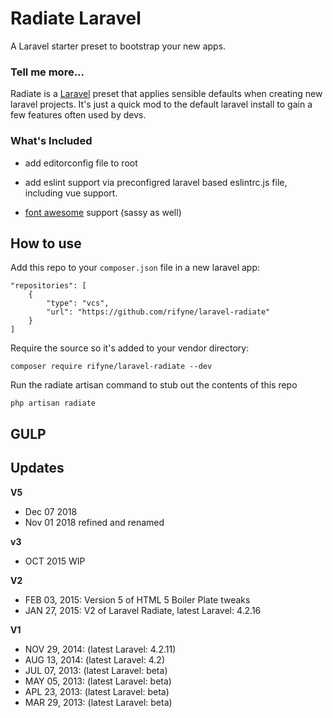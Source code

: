 Radiate Laravel
=======
A Laravel starter preset to bootstrap your new apps.

### Tell me more...

Radiate is a [Laravel](http://www.laravel.com) preset that applies sensible defaults when creating new laravel projects. It's just a quick mod to the default laravel install to gain a few features often used by devs.

### What's Included

* add editorconfig file to root

* add eslint support via preconfigred laravel based eslintrc.js file, including vue support.

* [font awesome](https://github.com/FortAwesome/Font-Awesome) support (sassy as well)


## How to use

Add this repo to your `composer.json` file in a new laravel app:

```
"repositories": [
    {
        "type": "vcs",
        "url": "https://github.com/rifyne/laravel-radiate"
    }
]
```

Require the source so it's added to your vendor directory:

```
composer require rifyne/laravel-radiate --dev

```

Run the radiate artisan command to stub out the contents of this repo

```
php artisan radiate
```



## GULP





## Updates
__V5__
* Dec 07 2018
* Nov 01 2018 refined and renamed

__v3__
* OCT 2015 WIP

__V2__

* FEB 03, 2015: Version 5 of HTML 5 Boiler Plate tweaks
* JAN 27, 2015: V2 of Laravel Radiate, latest Laravel: 4.2.16

__V1__

* NOV 29, 2014: (latest Laravel: 4.2.11)
* AUG 13, 2014: (latest Laravel: 4.2)
* JUL 07, 2013: (latest Laravel: beta)
* MAY 05, 2013: (latest Laravel: beta)
* APL 23, 2013: (latest Laravel: beta)
* MAR 29, 2013: (latest Laravel: beta)
